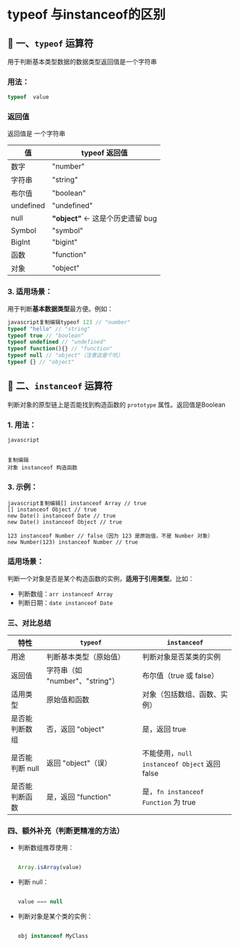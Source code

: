 # typeof 与instanceof的区别

## 🔹 一、`typeof` 运算符

用于判断基本类型数据的数据类型返回值是一个字符串

### 用法：

```js
typeof  value
```

### 返回值

返回值是 一个字符串

| 值        | typeof 返回值                     |
| --------- | --------------------------------- |
| 数字      | "number"                          |
| 字符串    | "string"                          |
| 布尔值    | "boolean"                         |
| undefined | "undefined"                       |
| null      | **"object"** ← 这是个历史遗留 bug |
| Symbol    | "symbol"                          |
| BigInt    | "bigint"                          |
| 函数      | "function"                        |
| 对象      | "object"                          |

### 3. 适用场景：

用于判断**基本数据类型**最方便。例如：

```js
javascript复制编辑typeof 123 // "number"
typeof "hello" // "string"
typeof true // "boolean"
typeof undefined // "undefined"
typeof function(){} // "function"
typeof null // "object"（注意这是个坑）
typeof {} // "object"
```

## 🔹 二、`instanceof` 运算符

判断对象的原型链上是否能找到构造函数的 `prototype` 属性。返回值是Boolean

### 1. 用法：

```
javascript


复制编辑
对象 instanceof 构造函数
```

### 3. 示例：

```
javascript复制编辑[] instanceof Array // true
[] instanceof Object // true
new Date() instanceof Date // true
new Date() instanceof Object // true

123 instanceof Number // false（因为 123 是原始值，不是 Number 对象）
new Number(123) instanceof Number // true
```

### 适用场景：

判断一个对象是否是某个构造函数的实例，**适用于引用类型**。比如：

- 判断数组：`arr instanceof Array`
- 判断日期：`date instanceof Date`

### 三、对比总结

| 特性            | `typeof`                        | `instanceof`                                  |
| --------------- | ------------------------------- | --------------------------------------------- |
| 用途            | 判断基本类型（原始值）          | 判断对象是否某类的实例                        |
| 返回值          | 字符串（如 "number"、"string"） | 布尔值（true 或 false）                       |
| 适用类型        | 原始值和函数                    | 对象（包括数组、函数、实例）                  |
| 是否能判断数组  | 否，返回 "object"               | 是，返回 true                                 |
| 是否能判断 null | 返回 "object"（误）             | 不能使用，`null instanceof Object` 返回 false |
| 是否能判断函数  | 是，返回 "function"             | 是，`fn instanceof Function` 为 true          |

### 四、额外补充（判断更精准的方法）

- 判断数组推荐使用：

  ```js
  
  Array.isArray(value)
  ```

- 判断 null：

  ```js
  
  value === null
  ```

- 判断对象是某个类的实例：

  ```js
  
  obj instanceof MyClass
  ```